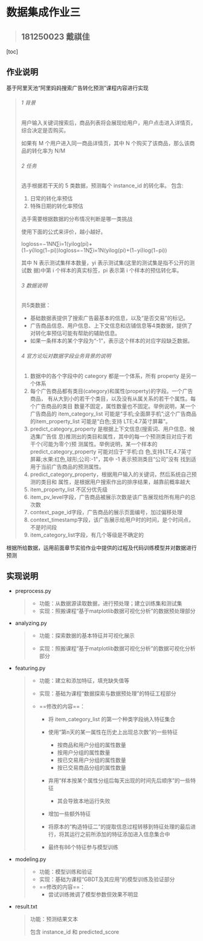 # 数据集成作业三





> ##  181250023 戴祺佳



[toc]



## 作业说明

基于阿里天池“阿里妈妈搜索广告转化预测”课程内容进行实现

> ###### 1 背景
>
> 用户输入关键词搜索后，商品列表将会展现给用户，用户点击进入详情⻚，综合决定是否购买。
>
> 如果有 M 个用户进入同一商品详情⻚，其中 N 个购买了该商品，那么该商品的转化率为 N/M
>
> ###### 2 任务
>
> 选手根据若干天的 5 类数据，预测每个 instance_id 的转化率。 包含:
>
> 1. 日常的转化率预估
> 2. 特殊日期的转化率预估
>
> 选手需要根据数据的分布情况判断是哪一类挑战
>
> 使用下面的公式来评价，越小越好。
>
> logloss=−1NN∑i=1(yilog(pi)+(1−yi)log(1−pi))logloss=−1N∑i=1N(yilog(pi)+(1−yi)log(1−pi))
>
> 其中 N 表示测试集样本数量，yi 表示测试集(这里的测试集是指不公开的测试数 据)中第 i 个样本的真实标签，pi 表示第 i 个样本的预估转化率。
>
> ###### 3 数据说明
>
> 共5类数据：
>
> - 基础数据表提供了搜索广告最基本的信息，以及“是否交易”的标记。
> - 广告商品信息、用户信息、上下文信息和店铺信息等4类数据，提供了对转化率预估可能有帮助的辅助信息。
> - 如果一条样本的某个字段为“-1”，表示这个样本的对应字段缺乏数据。
>
> ###### 4 官方论坛对数据字段业务背景的说明
>
> 1. 数据中的各个字段中的 category 都是一个体系，所有 property 是另一个体系
> 2. 每个广告商品都有类目(category)和属性(property)的字段。一个广告商品， 有从大到小的若干个类目，以及没有从属关系的若干个属性。每个广告商品的类目 数量不固定，属性数量也不固定。举例说明，某一个广告商品的 item_category_list 可能是“手机;全面屏手机”;这个广告商品的item_property_list 可能是“白色;支持 LTE;4.7英寸屏幕”。
> 3. predict_category_property 是根据上下文信息(搜索词、用户信息、候选集广告信 息)推测出的类目和属性，其中的每一个预测类目对应于若干个(可能为零个)预 测属性。举例说明，某一个样本的 predict_category_property 可能对应于“手机:白 色,支持LTE,4.7英寸屏幕;水果:红色,球形;公司:-1”，其中 -1 表示预测类目“公司”没有 找到适用于当前广告商品的预测属性。
> 4. predict_category_property，根据用户输入的关键词，然后系统自己预测的类目和 属性，是根据用户搜索作出的排序结果，越靠前概率越大
> 5. item_property_list 不区分优先级
> 6. item_pv_level字段，广告商品被展示次数是该广告展现给所有用户的总次数
> 7. context_page_id字段，广告商品的展示⻚面编号，加过偏移处理
> 8. context_timestamp字段，该广告展示给用户时的时间，是个时间点，不是时间段
> 9. item_category_list字段，有几个等级是不确定的

根据所给数据，运用前面章节实验作业中提供的过程及代码训练模型并对数据进行预测



## 实现说明

- preprocess.py

  > - 功能：从数据源读取数据，进行预处理；建立训练集和测试集
  > - 实现：照搬课程“基于matplotlib数据可视化分析”的数据预处理部分

- analyzing.py

  > - 功能：探索数据的基本特征并可视化展示
  >
  > - 实现：照搬课程“基于matplotlib数据可视化分析”的数据可视化分析部分

- featuring.py

  > - 功能：建立和添加特征，填充缺失值等
  >
  > - 实现：基础为课程“数据探索与数据预处理”的特征工程部分
  >
  > - ==修改的内容==：
  >
  >   - 将 item_category_list 的第一个种类字段纳入特征集合
  >   - 使用“第n天的某一属性在历史上出现总次数”的一些特征
  >
  >     - 按商品和用户分组的属性数量
  >     - 按用户分组的属性数量
  >     - 按已交易用户分组的属性数量
  >     - 按已交易商品分组的属性数量
  >   - 弃用“样本按某个属性分组后每天出现的时间先后顺序”的一些特征
  >
  >      - 其会导致本地运行失败
  >   - 增加一些额外特征
  >   -  将原本的“构造特征二”的提取信息过程转移到特征处理的最后进行，将其运行之前所添加的特征添加进入信息集合中
  >   - 最终有86个特征参与模型训练
  
- modeling.py

  > - 功能：模型训练和验证
  >- 实现：基础为课程“GBDT及其应用”的模型训练及验证部分
  > - ==修改的内容==：
  >   - 尝试训练微调了模型参数但效果不明显

- result.txt

  > 功能：预测结果文本
  >
  > 包含 instance_id 和 predicted_score